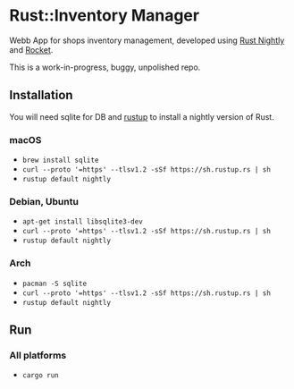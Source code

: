# Rust::Inventory Manager

Webb App for shops inventory management, developed using [Rust Nightly](https://doc.rust-lang.org/book/appendix-07-nightly-rust.html) and [Rocket](https://github.com/SergioBenitez/Rocket).

This is a work-in-progress, buggy, unpolished repo.

## Installation

You will need sqlite for DB and [rustup](https://rustup.rs/) to install a nightly version of Rust.

### macOS
  * `brew install sqlite`
  * `curl --proto '=https' --tlsv1.2 -sSf https://sh.rustup.rs | sh`
  * `rustup default nightly`

### Debian, Ubuntu
  * `apt-get install libsqlite3-dev`
  * `curl --proto '=https' --tlsv1.2 -sSf https://sh.rustup.rs | sh`
  * `rustup default nightly`

### Arch
  * `pacman -S sqlite`
  * `curl --proto '=https' --tlsv1.2 -sSf https://sh.rustup.rs | sh`
  * `rustup default nightly`

## Run

### All platforms

  * `cargo run`